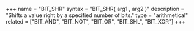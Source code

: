 +++
name = "BIT_SHR"
syntax = "BIT_SHR( arg1 <INTEGER>, arg2 <INTEGER> )"
description = "Shifts a value right by a specified number of bits."
type = "arithmetical"
related = ["BIT_AND", "BIT_NOT", "BIT_OR", "BIT_SHL", "BIT_XOR"]
+++

